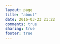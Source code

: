 ```yaml
---
layout: page
title: "about"
date: 2016-03-23 21:22
comments: true
sharing: true
footer: true
---
```

